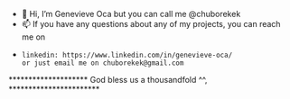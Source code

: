 - 👋 Hi, I’m Genevieve Oca but you can call me @chuborekek
- 📫 If you have any questions about any of my projects, you can reach me on
-     linkedin: https://www.linkedin.com/in/genevieve-oca/ 
      or just email me on chuborekek@gmail.com

******************** God bless us a thousandfold ^^, ***********************

<!---
chuborekek/chuborekek is a ✨ special ✨ repository because its `README.md` (this file) appears on your GitHub profile.
You can click the Preview link to take a look at your changes.
--->
